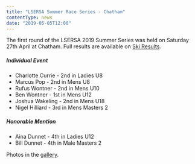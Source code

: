 ```yaml
---
title: "LSERSA Summer Race Series - Chatham"
contentType: news
date: "2019-05-05T12:00"
---
```


The first round of the LSERSA 2019 Summer Series was held on Saturday 27th April at Chatham. Full
results are available on [Ski Results](https://skiresults.co.uk/events/1006).

##### Individual Event
* Charlotte Currie - 2nd in Ladies U8
* Marcus Pop - 2nd in Mens U8
* Rufus Wontner - 2nd in Mens U10
* Ben Wontner - 1st in Mens U12
* Joshua Wakeling - 2nd in Mens U18
* Nigel Hilliard - 3rd in Mens Masters 2

##### Honorable Mention
* Aina Dunnet - 4th in Ladies U12
* Bill Dunnet - 4th in Male Masters 2

Photos in the [gallery](/gallery/2019/190427_LSERSA_1_chatham).